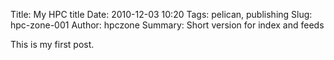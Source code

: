 Title: My HPC title
Date: 2010-12-03 10:20
Tags: pelican, publishing
Slug: hpc-zone-001
Author: hpczone
Summary: Short version for index and feeds

This is my first post.

